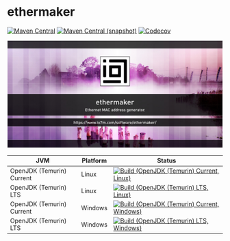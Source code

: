 ethermaker
===

[![Maven Central](https://img.shields.io/maven-central/v/com.io7m.ethermaker/com.io7m.ethermaker.svg?style=flat-square)](http://search.maven.org/#search%7Cga%7C1%7Cg%3A%22com.io7m.ethermaker%22)
[![Maven Central (snapshot)](https://img.shields.io/nexus/s/https/s01.oss.sonatype.org/com.io7m.ethermaker/com.io7m.ethermaker.svg?style=flat-square)](https://s01.oss.sonatype.org/content/repositories/snapshots/com/io7m/ethermaker/)
[![Codecov](https://img.shields.io/codecov/c/github/io7m/ethermaker.svg?style=flat-square)](https://codecov.io/gh/io7m/ethermaker)

![ethermaker](./src/site/resources/ethermaker.jpg?raw=true)

| JVM | Platform | Status |
|-----|----------|--------|
| OpenJDK (Temurin) Current | Linux | [![Build (OpenJDK (Temurin) Current, Linux)](https://img.shields.io/github/workflow/status/io7m/ethermaker/main.linux.temurin.current)](https://github.com/io7m/ethermaker/actions?query=workflow%3Amain.linux.temurin.current)|
| OpenJDK (Temurin) LTS | Linux | [![Build (OpenJDK (Temurin) LTS, Linux)](https://img.shields.io/github/workflow/status/io7m/ethermaker/main.linux.temurin.lts)](https://github.com/io7m/ethermaker/actions?query=workflow%3Amain.linux.temurin.lts)|
| OpenJDK (Temurin) Current | Windows | [![Build (OpenJDK (Temurin) Current, Windows)](https://img.shields.io/github/workflow/status/io7m/ethermaker/main.windows.temurin.current)](https://github.com/io7m/ethermaker/actions?query=workflow%3Amain.windows.temurin.current)|
| OpenJDK (Temurin) LTS | Windows | [![Build (OpenJDK (Temurin) LTS, Windows)](https://img.shields.io/github/workflow/status/io7m/ethermaker/main.windows.temurin.lts)](https://github.com/io7m/ethermaker/actions?query=workflow%3Amain.windows.temurin.lts)|
